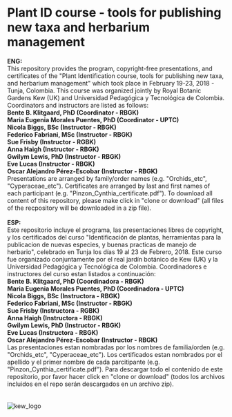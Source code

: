 # Plant ID course - tools for publishing new taxa and herbarium management
**ENG:**<br/>This repository provides the program, copyright-free presentations, and certificates of the "Plant Identification course, tools for publishing new taxa, and herbarium management" which took place in February 19-23, 2018 - Tunja, Colombia. This course was organized jointly by Royal Botanic Gardens Kew (UK) and Universidad Pedagógica y Tecnológica de Colombia. Coordinators and instructors are listed as follows:<br/>**Bente B. Klitgaard, PhD (Coordinator - RBGK)**<br/> **Maria Eugenia Morales Puentes, PhD (Coordinator - UPTC)**<br/> **Nicola Biggs, BSc (Instructor - RBGK)**<br/> **Federico Fabriani, MSc (Instructor - RBGK)**<br/> **Sue Frisby (Instructor - RGBK)**<br/> **Anna Haigh (Instructor - RBGK)**<br/> **Gwilym Lewis, PhD (Instructor - RBGK)**<br/> **Eve Lucas (Instructor - RBGK)** <br/>**Oscar Alejandro Pérez-Escobar (Instructor - RBGK)**<br/> Presentations are arranged by family/order names (e.g. "Orchids_etc", "Cyperaceae_etc"). Certificates are arranged by last and first names of each participant (e.g. "Pinzon_Cynthia_certificate.pdf"). To download all content of this repository, please make click in "clone or download" (all files of the recpository will be downloaded in a zip file).<br/><br/>**ESP:**<br/>Este repositorio incluye el programa, las presentaciones libres de copyright, y los certificados del curso "Identificación de plantas, herramientas para la publicacion de nuevas especies, y buenas practicas de manejo de herbario", celebrado en Tunja los días 19 al 23 de Febrero, 2018. Este curso fue organizado conjuntamente por el real jardín botánico de Kew (UK) y la Universidad Pedagógica y Tecnológica de Colombia. Coordinadores e instructores del curso estan listados a continuación: <br/>**Bente B. Klitgaard, PhD (Coordinadora - RBGK)**<br/> **Maria Eugenia Morales Puentes, PhD (Coordinadora - UPTC)**<br/> **Nicola Biggs, BSc (Instructora - RBGK)**<br/> **Federico Fabriani, MSc (Instructor - RBGK)**<br/> **Sue Frisby (Instructora - RGBK)**<br/> **Anna Haigh (Instructora - RBGK)**<br/> **Gwilym Lewis, PhD (Instructor - RBGK)**<br/> **Eve Lucas (Instructora - RBGK)** <br/>**Oscar Alejandro Pérez-Escobar (Instructor - RBGK)**<br/> Las presentaciones estan nombradas por los nombres de familia/orden (e.g. "Orchids_etc", "Cyperaceae_etc"). Los certificados estan nombrados por el apellido y el primer nombre de cada parcitipante (e.g. "Pinzon_Cynthia_certificate.pdf"). Para descargar todo el contenido de este repositorio, por favor hacer click en "clone or download" (todos los archivos incluidos en el repo serán descargados en un archivo zip).<br/><br/><br/> ![kew_logo](https://user-images.githubusercontent.com/29599194/38173667-4b9c1812-35ba-11e8-9dd5-d9715c5197d7.png)<br/><br/><br/> 
